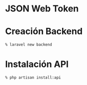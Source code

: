 <h1>JSON Web Token</h1>

# Creación Backend

    % laravel new backend

# Instalación API

    % php artisan install:api

# 
